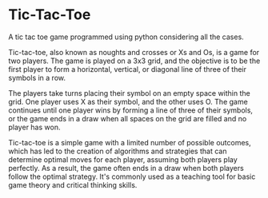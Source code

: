 # Tic-Tac-Toe
A tic tac toe game programmed using python considering all the cases.

Tic-tac-toe, also known as noughts and crosses or Xs and Os, is a game for two players. The game is played on a 3x3 grid, and the objective is to be the first player to form a horizontal, vertical, or diagonal line of three of their symbols in a row.

The players take turns placing their symbol on an empty space within the grid. One player uses X as their symbol, and the other uses O. The game continues until one player wins by forming a line of three of their symbols, or the game ends in a draw when all spaces on the grid are filled and no player has won.

Tic-tac-toe is a simple game with a limited number of possible outcomes, which has led to the creation of algorithms and strategies that can determine optimal moves for each player, assuming both players play perfectly. As a result, the game often ends in a draw when both players follow the optimal strategy. It's commonly used as a teaching tool for basic game theory and critical thinking skills.
